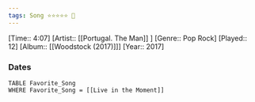 ```yaml
---
tags: Song ⭐⭐⭐⭐⭐ 💛
---
```

[Time:: 4:07]
[Artist:: [[Portugal. The Man]] ]
[Genre:: Pop Rock]
[Played:: 12]
[Album:: [[Woodstock (2017)]]]
[Year:: 2017]
### Dates
````dataview
TABLE Favorite_Song
WHERE Favorite_Song = [[Live in the Moment]]
````
